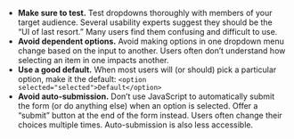 - **Make sure to test.** Test dropdowns thoroughly with members of your target audience. Several usability experts suggest they should be the “UI of last resort.” Many users find them confusing and difficult to use.
- **Avoid dependent options.** Avoid making options in one dropdown menu change based on the input to another. Users often don’t understand how selecting an item in one impacts another.
- **Use a good default.** When most users will (or should) pick a particular option, make it the default: `<option selected="selected">Default</option>`
- **Avoid auto-submission.** Don’t use JavaScript to automatically submit the form (or do anything else) when an option is selected. Offer a “submit” button at the end of the form instead. Users often change their choices multiple times. Auto-submission is also less accessible.
